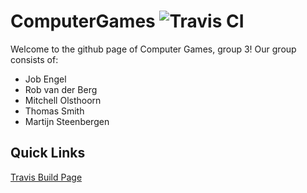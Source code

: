 # ComputerGames ![Travis CI](https://travis-ci.org/newnottakename/ComputerGames.svg?branch=master)

Welcome to the github page of Computer Games, group 3!
Our group consists of:
* Job Engel
* Rob van der Berg
* Mitchell Olsthoorn
* Thomas Smith
* Martijn Steenbergen

## Quick Links

[Travis Build Page](https://travis-ci.org/newnottakename/ComputerGames)
